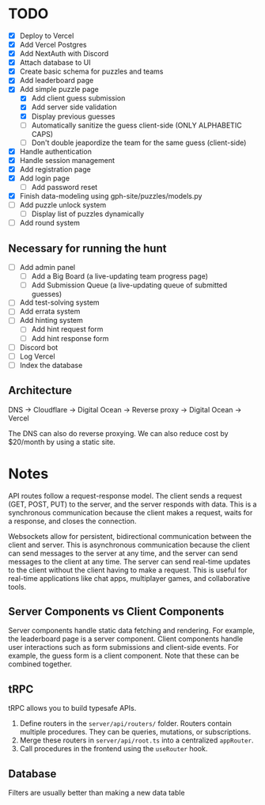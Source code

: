 # TODO

- [x] Deploy to Vercel
- [x] Add Vercel Postgres
- [x] Add NextAuth with Discord
- [x] Attach database to UI
- [x] Create basic schema for puzzles and teams
- [x] Add leaderboard page
- [x] Add simple puzzle page
    - [x] Add client guess submission 
    - [x] Add server side validation
    - [x] Display previous guesses
    - [ ] Automatically sanitize the guess client-side (ONLY ALPHABETIC CAPS)
    - [ ] Don't double jeapordize the team for the same guess (client-side)
- [x] Handle authentication
- [x] Handle session management
- [x] Add registration page
- [x] Add login page
    - [ ] Add password reset
- [x] Finish data-modeling using gph-site/puzzles/models.py
- [ ] Add puzzle unlock system
    - [ ] Display list of puzzles dynamically
- [ ] Add round system

## Necessary for running the hunt 

- [ ] Add admin panel
    - [ ] Add a Big Board (a live-updating team progress page)
    - [ ] Add Submission Queue (a live-updating queue of submitted guesses)
- [ ] Add test-solving system
- [ ] Add errata system
- [ ] Add hinting system
    - [ ] Add hint request form
    - [ ] Add hint response form
- [ ] Discord bot
- [ ] Log Vercel
- [ ] Index the database

## Architecture

DNS -> Cloudflare -> Digital Ocean -> Reverse proxy -> Digital Ocean
                                                    -> Vercel

The DNS can also do reverse proxying. We can also reduce cost by $20/month by using a static site.

# Notes

API routes follow a request-response model. The client sends a request (GET, POST, PUT) to the server, and the server responds with data. This is a synchronous communication because the client makes a request, waits for a response, and closes the connection.

Websockets allow for persistent, bidirectional communication between the client and server. This is asynchronous communication because the client can send messages to the server at any time, and the server can send messages to the client at any time. The server can send real-time updates to the client without the client having to make a request. This is useful for real-time applications like chat apps, multiplayer games, and collaborative tools.

## Server Components vs Client Components
Server components handle static data fetching and rendering. For example, the leaderboard page is a server component. Client components handle user interactions such as form submissions and client-side events. For example, the guess form is a client component. Note that these can be combined together. 

## tRPC
tRPC allows you to build typesafe APIs. 

1. Define routers in the `server/api/routers/` folder. Routers contain multiple procedures. They can be queries, mutations, or subscriptions. 
2. Merge these routers in `server/api/root.ts` into a centralized `appRouter`. 
3. Call procedures in the frontend using the `useRouter` hook.

## Database
Filters are usually better than making a new data table
